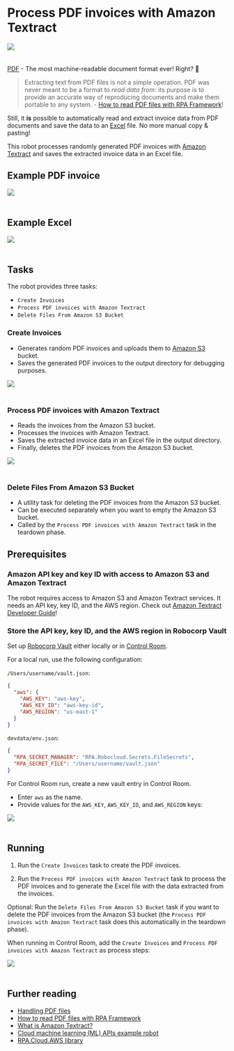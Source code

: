 # Process PDF invoices with Amazon Textract

<img src="images/pdf-textract-excel.png" style="margin-bottom:20px">

[PDF](https://en.wikipedia.org/wiki/PDF) - The most machine-readable document format ever! Right? 🙈

> Extracting text from PDF files is not a simple operation. PDF was never meant to be a format to _read data from_: its purpose is to provide an accurate way of reproducing documents and make them portable to any system. - [How to read PDF files with RPA Framework](https://robocorp.com/docs/development-guide/pdf/how-to-read-pdf-files)!

Still, it **is** possible to automatically read and extract invoice data from PDF documents and save the data to an [Excel](https://en.wikipedia.org/wiki/Microsoft_Excel) file. No more manual copy & pasting!

This robot processes randomly generated PDF invoices with [Amazon Textract](https://aws.amazon.com/textract/) and saves the extracted invoice data in an Excel file.

## Example PDF invoice

<img src="images/example-pdf-invoice.png" style="margin-bottom:20px">

## Example Excel

<img src="images/example-excel.png" style="margin-bottom:20px">

## Tasks

The robot provides three tasks:

- `Create Invoices`
- `Process PDF invoices with Amazon Textract`
- `Delete Files From Amazon S3 Bucket`

### Create Invoices

- Generates random PDF invoices and uploads them to [Amazon S3](https://aws.amazon.com/s3/) bucket.
- Saves the generated PDF invoices to the output directory for debugging purposes.

<img src="images/example-run-artifacts.png" style="margin-bottom:20px">

### Process PDF invoices with Amazon Textract

- Reads the invoices from the Amazon S3 bucket.
- Processes the invoices with Amazon Textract.
- Saves the extracted invoice data in an Excel file in the output directory.
- Finally, deletes the PDF invoices from the Amazon S3 bucket.

<img src="images/example-run-artifacts-excel.png" style="margin-bottom:20px">

### Delete Files From Amazon S3 Bucket

- A utility task for deleting the PDF invoices from the Amazon S3 bucket.
- Can be executed separately when you want to empty the Amazon S3 bucket.
- Called by the `Process PDF invoices with Amazon Textract` task in the teardown phase.

## Prerequisites

### Amazon API key and key ID with access to Amazon S3 and Amazon Textract

The robot requires access to Amazon S3 and Amazon Textract services. It needs an API key, key ID, and the AWS region. Check out [Amazon Textract Developer Guide](https://docs.aws.amazon.com/textract/latest/dg/what-is.html)!

### Store the API key, key ID, and the AWS region in Robocorp Vault

Set up [Robocorp Vault](https://robocorp.com/docs/development-guide/variables-and-secrets/vault) either locally or in [Control Room](https://robocorp.com/docs/control-room).

For a local run, use the following configuration:

`/Users/username/vault.json`:

```json
{
  "aws": {
    "AWS_KEY": "aws-key",
    "AWS_KEY_ID": "aws-key-id",
    "AWS_REGION": "us-east-1"
  }
}
```

`devdata/env.json`:

```json
{
  "RPA_SECRET_MANAGER": "RPA.Robocloud.Secrets.FileSecrets",
  "RPA_SECRET_FILE": "/Users/username/vault.json"
}
```

For Control Room run, create a new vault entry in Control Room.

- Enter `aws` as the name.
- Provide values for the `AWS_KEY`, `AWS_KEY_ID`, and `AWS_REGION` keys:

<img src="images/control-room-vault.png" style="margin-bottom:20px">

## Running

1. Run the `Create Invoices` task to create the PDF invoices.

2. Run the `Process PDF invoices with Amazon Textract` task to process the PDF invoices and to generate the Excel file with the data extracted from the invoices.

Optional: Run the `Delete Files From Amazon S3 Bucket` task if you want to delete the PDF invoices from the Amazon S3 bucket (the `Process PDF invoices with Amazon Textract` task does this automatically in the teardown phase).

When running in Control Room, add the `Create Invoices` and `Process PDF invoices with Amazon Textract` as process steps:

<img src="images/control-room-process-steps.png" style="margin-bottom:20px">

## Further reading

- [Handling PDF files](https://robocorp.com/docs/development-guide/pdf)
- [How to read PDF files with RPA Framework](https://robocorp.com/docs/development-guide/pdf/how-to-read-pdf-files)
- [What is Amazon Textract?](https://docs.aws.amazon.com/textract/latest/dg/what-is.html)
- [Cloud machine learning (ML) APIs example robot](https://robocorp.com/docs/development-guide/ai-machine-learning/cloud-machine-learning-apis)
- [RPA.Cloud.AWS library](https://robocorp.com/docs/libraries/rpa-framework/rpa-cloud-aws)
